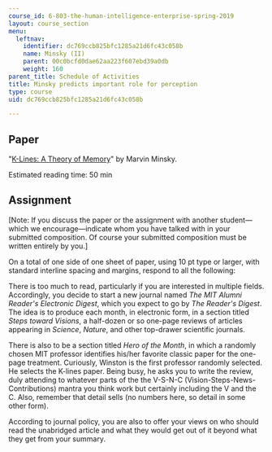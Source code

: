 ```yaml
---
course_id: 6-803-the-human-intelligence-enterprise-spring-2019
layout: course_section
menu:
  leftnav:
    identifier: dc769ccb825bfc1285a21d6fc43c058b
    name: Minsky (II)
    parent: 00c0bcfd0dae62aa223f607ebd39a0db
    weight: 160
parent_title: Schedule of Activities
title: Minsky predicts important role for perception
type: course
uid: dc769ccb825bfc1285a21d6fc43c058b

---
```


Paper
-----

"[K-Lines: A Theory of Memory](https://dspace.mit.edu/handle/1721.1/5739)" by Marvin Minsky.

Estimated reading time: 50 min

Assignment
----------

\[Note: If you discuss the paper or the assignment with another student—which we encourage—indicate whom you have talked with in your submitted composition. Of course your submitted composition must be written entirely by you.\]

On a total of one side of one sheet of paper, using 10 pt type or larger, with standard interline spacing and margins, respond to all the following:

There is too much to read, particularly if you are interested in multiple fields. Accordingly, you decide to start a new journal named _The MIT Alumni Reader's Electronic Digest_, which you expect to go by _The Reader's Digest_. The idea is to produce each month, in electronic form, in a section titled _Steps toward Visions_, a half-dozen or so one-page reviews of articles appearing in _Science_, _Nature_, and other top-drawer scientific journals.

There is also to be a section titled _Hero of the Month_, in which a randomly chosen MIT professor identifies his/her favorite classic paper for the one-page treatment. Curiously, Winston is the first professor randomly selected. He selects the K-lines paper. Being busy, he asks you to write the review, duly attending to whatever parts of the the V-S-N-C (Vision-Steps-News-Contributions) mantra you think work but certainly including the V and the C. Also, remember that detail sells (no numbers here, so detail in some other form).

According to journal policy, you are also to offer your views on who should read the unabridged article and what they would get out of it beyond what they get from your summary.
